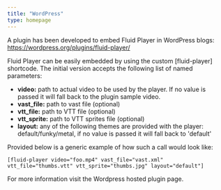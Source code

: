 ```yaml
---
title: "WordPress"
type: homepage
---
```


A plugin has been developed to embed Fluid Player in WordPress blogs:
https://wordpress.org/plugins/fluid-player/

Fluid Player can be easily embedded by using the custom [fluid-player] shortcode.
The initial version accepts the following list of named parameters:

  * **video:** path to actual video to be used by the player. If no value is passed it will fall back to the plugin sample video.
  * **vast_file:** path to vast file (optional)
  * **vtt_file:** path to VTT file (optional)
  * **vtt_sprite:** path to VTT sprites file (optional)
  * **layout:** any of the following themes are provided with the player: default/funky/metal, if no value is passed it will fall back to 'default'

Provided below is a generic example of how such a call would look like:

```
[fluid-player video="foo.mp4" vast_file="vast.xml"  vtt_file="thumbs.vtt" vtt_sprite="thumbs.jpg" layout="default"]
```

For more information visit the Wordpress hosted plugin page.